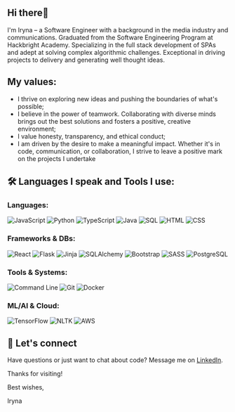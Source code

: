 ## Hi there👋 
I'm Iryna – a Software Engineer with a background in the media industry and communications. Graduated from the Software Engineering Program at Hackbright Academy. Specializing in the full stack development of SPAs and adept at solving complex algorithmic challenges. Exceptional in driving projects to delivery and generating well thought ideas. 

## My values: 
* I thrive on exploring new ideas and pushing the boundaries of what's possible;
* I believe in the power of teamwork. Collaborating with diverse minds brings out the best solutions and fosters a positive, creative environment;
* I value honesty, transparency, and ethical conduct;
* I am driven by the desire to make a meaningful impact. Whether it's in code, communication, or collaboration, I strive to leave a positive mark on the projects I undertake

## 🛠️ Languages I speak and Tools I use:

### Languages:
![JavaScript](https://img.shields.io/badge/-JavaScript-F7DF1E?style=flat-square&logo=javascript&logoColor=black)
![Python](https://img.shields.io/badge/-Python-3776AB?style=flat-square&logo=python&logoColor=white)
![TypeScript](https://img.shields.io/badge/-TypeScript-007ACC?style=flat-square&logo=typescript&logoColor=white)
![Java](https://img.shields.io/badge/-Java-007396?style=flat-square&logo=java&logoColor=white)
![SQL](https://img.shields.io/badge/-SQL-4479A1?style=flat-square&logo=postgresql&logoColor=white)
![HTML](https://img.shields.io/badge/-HTML-E34F26?style=flat-square&logo=html5&logoColor=white)
![CSS](https://img.shields.io/badge/-CSS-1572B6?style=flat-square&logo=css3&logoColor=white)
### Frameworks & DBs:
![React](https://img.shields.io/badge/-React-61DAFB?style=flat-square&logo=react&logoColor=black)
![Flask](https://img.shields.io/badge/-Flask-000000?style=flat-square&logo=flask&logoColor=white)
![Jinja](https://img.shields.io/badge/-Jinja-B41717?style=flat-square&logo=jinja&logoColor=white)
![SQLAlchemy](https://img.shields.io/badge/-SQLAlchemy-FCA121?style=flat-square&logo=sqlalchemy&logoColor=black)
![Bootstrap](https://img.shields.io/badge/-Bootstrap-7952B3?style=flat-square&logo=bootstrap&logoColor=white)
![SASS](https://img.shields.io/badge/-SASS-CC6699?style=flat-square&logo=sass&logoColor=white)
![PostgreSQL](https://img.shields.io/badge/-PostgreSQL-336791?style=flat-square&logo=postgresql&logoColor=white)
### Tools & Systems:
![Command Line](https://img.shields.io/badge/-Command_Line-000000?style=flat-square&logo=gnu-bash&logoColor=white)
![Git](https://img.shields.io/badge/-Git-F05032?style=flat-square&logo=git&logoColor=white)
![Docker](https://img.shields.io/badge/-Docker-2496ED?style=flat-square&logo=docker&logoColor=white)
### ML/AI & Cloud:
![TensorFlow](https://img.shields.io/badge/-TensorFlow-FF6F00?style=flat-square&logo=tensorflow&logoColor=white)
![NLTK](https://img.shields.io/badge/-NLTK-333333?style=flat-square&logo=nltk&logoColor=white)
![AWS](https://img.shields.io/badge/-AWS-232F3E?style=flat-square&logo=amazon-aws&logoColor=white)
## 🤝 Let's connect
Have questions or just want to chat about code?
Message me on [LinkedIn](https://www.linkedin.com/in/trushmi/). 

Thanks for visiting!

Best wishes,

Iryna

<!--
**trushmi/trushmi** is a ✨ _special_ ✨ repository because its `README.md` (this file) appears on your GitHub profile.

Here are some ideas to get you started:

- 🔭 I’m currently working on ...
- 🌱 I’m currently learning ...
- 👯 I’m looking to collaborate on ...
- 🤔 I’m looking for help with ...
- 💬 Ask me about ...
- 📫 How to reach me: ...
- 😄 Pronouns: ...
- ⚡ Fun fact: ...
-->
